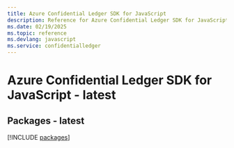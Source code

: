 ```yaml
---
title: Azure Confidential Ledger SDK for JavaScript
description: Reference for Azure Confidential Ledger SDK for JavaScript
ms.date: 02/19/2025
ms.topic: reference
ms.devlang: javascript
ms.service: confidentialledger
---
```

# Azure Confidential Ledger SDK for JavaScript - latest
## Packages - latest
[!INCLUDE [packages](confidential-ledger-index.md)]